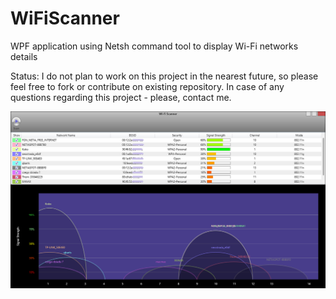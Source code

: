 # WiFiScanner
WPF application using Netsh command tool to display Wi-Fi networks details

Status: I do not plan to work on this project in the nearest future, so please feel free to fork or contribute on existing repository. In case of any questions regarding this project - please, contact me.

![Screenshot](https://raw.githubusercontent.com/angelPL/WiFiScanner/master/screenshot.png)
